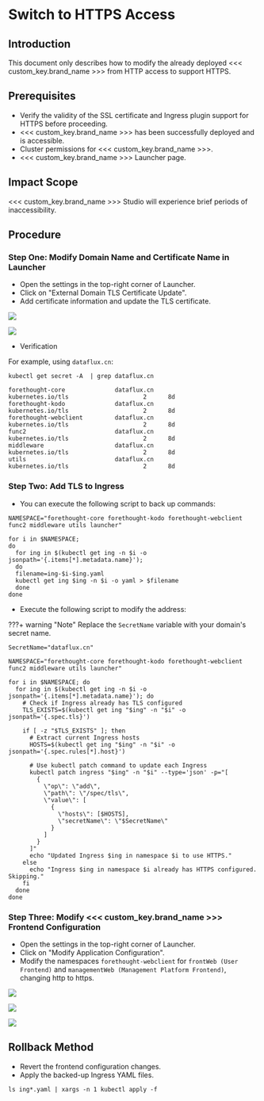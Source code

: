 # Switch to HTTPS Access

## Introduction

This document only describes how to modify the already deployed <<< custom_key.brand_name >>> from HTTP access to support HTTPS.

## Prerequisites

- Verify the validity of the SSL certificate and Ingress plugin support for HTTPS before proceeding.
- <<< custom_key.brand_name >>> has been successfully deployed and is accessible.
- Cluster permissions for <<< custom_key.brand_name >>>.
- <<< custom_key.brand_name >>> Launcher page.

## Impact Scope

<<< custom_key.brand_name >>> Studio will experience brief periods of inaccessibility.

## Procedure

### Step One: Modify Domain Name and Certificate Name in Launcher

- Open the settings in the top-right corner of Launcher.
- Click on "External Domain TLS Certificate Update".
- Add certificate information and update the TLS certificate.

![](img/launcher-ssl-config.png)

![](img/add-ssl-pem.png)

- Verification

For example, using `dataflux.cn`:

```shell
kubectl get secret -A  | grep dataflux.cn

forethought-core              dataflux.cn                                            kubernetes.io/tls                     2      8d
forethought-kodo              dataflux.cn                                            kubernetes.io/tls                     2      8d
forethought-webclient         dataflux.cn                                            kubernetes.io/tls                     2      8d
func2                         dataflux.cn                                            kubernetes.io/tls                     2      8d
middleware                    dataflux.cn                                            kubernetes.io/tls                     2      8d
utils                         dataflux.cn                                            kubernetes.io/tls                     2      8d
```

### Step Two: Add TLS to Ingress

- You can execute the following script to back up commands:

```shell
NAMESPACE="forethought-core forethought-kodo forethought-webclient func2 middleware utils launcher"

for i in $NAMESPACE;
do
  for ing in $(kubectl get ing -n $i -o jsonpath='{.items[*].metadata.name}');
  do
  filename=ing-$i-$ing.yaml
  kubectl get ing $ing -n $i -o yaml > $filename
  done
done
```

- Execute the following script to modify the address:

???+ warning "Note"
      Replace the `SecretName` variable with your domain's secret name.

```shell
SecretName="dataflux.cn"

NAMESPACE="forethought-core forethought-kodo forethought-webclient func2 middleware utils launcher"

for i in $NAMESPACE; do
  for ing in $(kubectl get ing -n $i -o jsonpath='{.items[*].metadata.name}'); do
    # Check if Ingress already has TLS configured
    TLS_EXISTS=$(kubectl get ing "$ing" -n "$i" -o jsonpath='{.spec.tls}')

    if [ -z "$TLS_EXISTS" ]; then
      # Extract current Ingress hosts
      HOSTS=$(kubectl get ing "$ing" -n "$i" -o jsonpath='{.spec.rules[*].host}')

      # Use kubectl patch command to update each Ingress
      kubectl patch ingress "$ing" -n "$i" --type='json' -p="[
        {
          \"op\": \"add\",
          \"path\": \"/spec/tls\",
          \"value\": [
            {
              \"hosts\": [$HOSTS],
              \"secretName\": \"$SecretName\"
            }
          ]
        }
      ]"
      echo "Updated Ingress $ing in namespace $i to use HTTPS."
    else
      echo "Ingress $ing in namespace $i already has HTTPS configured. Skipping."
    fi
  done
done
```

### Step Three: Modify <<< custom_key.brand_name >>> Frontend Configuration

- Open the settings in the top-right corner of Launcher.
- Click on "Modify Application Configuration".
- Modify the namespaces `forethought-webclient` for `frontWeb (User Frontend)` and `managementWeb (Management Platform Frontend)`, changing http to https.

![](img/frontweb-ssl.png)

![](img/management-ssl.png)

![](img/confirm-modification.png)

## Rollback Method

- Revert the frontend configuration changes.
- Apply the backed-up Ingress YAML files.

```shell
ls ing*.yaml | xargs -n 1 kubectl apply -f
```